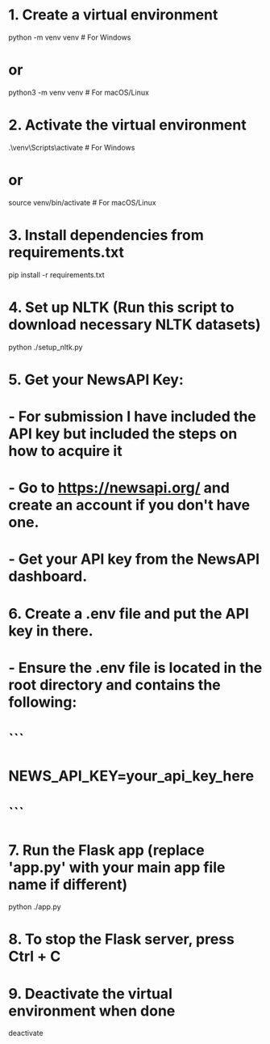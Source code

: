 # 1. Create a virtual environment
python -m venv venv  # For Windows
# or
python3 -m venv venv  # For macOS/Linux

# 2. Activate the virtual environment
.\venv\Scripts\activate  # For Windows
# or
source venv/bin/activate  # For macOS/Linux

# 3. Install dependencies from requirements.txt
pip install -r requirements.txt

# 4. Set up NLTK (Run this script to download necessary NLTK datasets)
python ./setup_nltk.py

# 5. Get your NewsAPI Key:
#       - For submission I have included the API key but included the steps on how to acquire it
#    - Go to https://newsapi.org/ and create an account if you don't have one.
#    - Get your API key from the NewsAPI dashboard.

# 6. Create a .env file and put the API key in there.
#    - Ensure the .env file is located in the root directory and contains the following:
#    ```
#    NEWS_API_KEY=your_api_key_here
#    ```

# 7. Run the Flask app (replace 'app.py' with your main app file name if different)
python ./app.py

# 8. To stop the Flask server, press Ctrl + C

# 9. Deactivate the virtual environment when done
deactivate